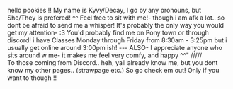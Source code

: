 hello pookies !!
My name is Kyvy/Decay, I go by any pronouns, but She/They is prefered! ^^
Feel free to sit with me!- though i am afk a lot.. so dont be afraid to send me a whisper! It's probably the only way you would get my attention- :3 
You'd probably find me on Pony town or through discord! i have Classes Monday through Friday from 8:30am - 3:25pm but i usually get online around 3:00pm ish!
--- ALSO- I appreciate anyone who sits around w me- it makes me feel very comfy, and happy ^^"
/\/\/\/\/\
To those coming from Discord.. heh, yall already know me, but you dont know my other pages.. (strawpage etc.) So go check em out! Only if you want to though !!
